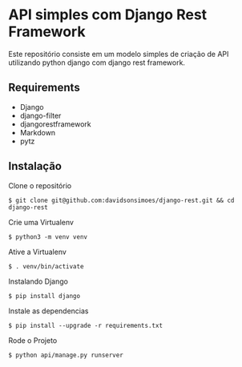 API simples com Django Rest Framework
=======================

Este repositório consiste em um modelo simples de criação de API utilizando python django com django rest framework.

Requirements
------------

-  Django
-  django-filter
-  djangorestframework
-  Markdown
-  pytz

Instalação
------------

Clone o repositório

    $ git clone git@github.com:davidsonsimoes/django-rest.git && cd django-rest
    
Crie uma Virtualenv

    $ python3 -m venv venv
    
Ative a Virtualenv

    $ . venv/bin/activate
    
Instalando Django

    $ pip install django
    
Instale as dependencias

    $ pip install --upgrade -r requirements.txt
    

Rode o Projeto

    $ python api/manage.py runserver

